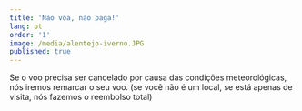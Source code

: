 ```yaml
---
title: 'Não vôa, não paga!'
lang: pt
order: '1'
image: /media/alentejo-iverno.JPG
published: true
---
```

Se o voo precisa ser cancelado por causa das condições meteorológicas, nós iremos remarcar o seu voo. (se você não é um local, se está apenas de visita, nós fazemos o reembolso total)
